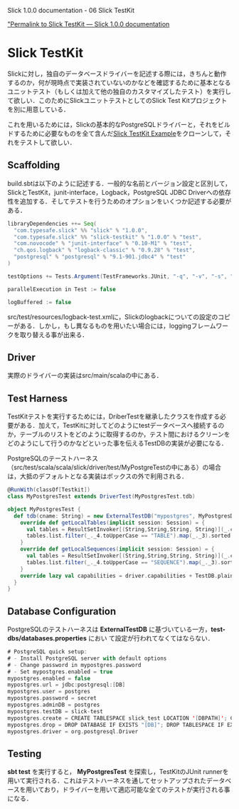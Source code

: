Slick 1.0.0 documentation - 06 Slick TestKit
<!--Slick TestKit — Slick 1.0.0 documentation-->

["Permalink to Slick TestKit — Slick 1.0.0 documentation](http://slick.typesafe.com/doc/1.0.0/testkit.html)

# Slick TestKit

Slickに対し，独自のデータベースドライバーを記述する際には，きちんと動作するのか，何が現時点で実装されていないのかなどを確認するために基本となるユニットテスト（もしくは加えて他の独自のカスタマイズしたテスト）を実行して欲しい．このためにSlickユニットテストとしてのSlick Test Kitプロジェクトを別に用意している．

<!--When you write your own database driver for Slick, you need a way to run all the standard unit tests on it (in addition to any custom tests you may want to add) to ensure that it works correctly and does not claim to support any capabilities which are not actually implemented. For this purpose the Slick unit tests have been factored out into a separate Slick TestKit project.-->

これを用いるためには，Slickの基本的なPostgreSQLドライバーと，それをビルドするために必要なものを全て含んだ[Slick TestKit Example][1]をクローンして，それをテストして欲しい．

<!--To get started, you can clone the [Slick TestKit Example][1] project which contains a (slightly outdated) version of Slick’s standard PostgreSQL driver and all the infrastructure required to build and test it.-->

## Scaffolding

build.sbtは以下のように記述する．一般的な名前とバージョン設定と区別して，SlickとTestKit，junit-interface，Logback，PostgreSQL JDBC Driverへの依存性を追加する．そしてテストを行うためのオプションをいくつか記述する必要がある．

<!--Its build.sbt file is straight-forward. Apart from the usual name and version settings, it adds the dependencies for Slick, the TestKit, junit-interface, Logback and the PostgreSQL JDBC driver, and it sets some options for the test runs:-->

```scala
libraryDependencies ++= Seq(
  "com.typesafe.slick" %% "slick" % "1.0.0",
  "com.typesafe.slick" %% "slick-testkit" % "1.0.0" % "test",
  "com.novocode" % "junit-interface" % "0.10-M1" % "test",
  "ch.qos.logback" % "logback-classic" % "0.9.28" % "test",
  "postgresql" % "postgresql" % "9.1-901.jdbc4" % "test"
)

testOptions += Tests.Argument(TestFrameworks.JUnit, "-q", "-v", "-s", "-a")

parallelExecution in Test := false

logBuffered := false
```

src/test/resources/logback-test.xmlに，Slickのlogbackについての設定のコピーがある．しかし，もし異なるものを用いたい場合には，loggingフレームワークを取り替える事が出来る．

<!--There is a copy of Slick’s logback configuration in src/test/resources/logback-test.xml but you can swap out the logging framework if you prefer a different one.-->

## Driver

実際のドライバーの実装はsrc/main/scalaの中にある．

<!--The actual driver implementation can be found under src/main/scala.-->

## Test Harness

TestKitテストを実行するためには，DriberTestを継承したクラスを作成する必要がある．加えて，TestKitに対してどのようにtestデータベースへ接続するのか，テーブルのリストをどのように取得するのか，テスト間におけるクリーンをどのようにして行うのかなどといった事を伝えるTestDBの実装が必要になる．

<!--In order to run the TestKit tests, you need to add a class that extends DriverTest, plus an implementation of TestDB which tells the TestKit how to connect to a test database, get a list of tables, clean up between tests, etc.-->

PostgreSQLのテーストハーネス（src/test/scala/scala/slick/driver/test/MyPostgreTestの中にある）の場合は，大抵のデフォルトとなる実装はボックスの外で利用される．

<!--In the case of the PostgreSQL test harness (in **src/test/scala/scala/slick/driver/test/MyPostgresTest.scala**) most of the default implementations can be used out of the box:-->

```scala
@RunWith(classOf[Testkit])
class MyPostgresTest extends DriverTest(MyPostgresTest.tdb)

object MyPostgresTest {
  def tdb(cname: String) = new ExternalTestDB("mypostgres", MyPostgresDriver) {
    override def getLocalTables(implicit session: Session) = {
      val tables = ResultSetInvoker[(String,String,String, String)](_.conn.getMetaData().getTables("", "public", null, null))
      tables.list.filter(_._4.toUpperCase == "TABLE").map(_._3).sorted
    }
    override def getLocalSequences(implicit session: Session) = {
      val tables = ResultSetInvoker[(String,String,String, String)](_.conn.getMetaData().getTables("", "public", null, null))
      tables.list.filter(_._4.toUpperCase == "SEQUENCE").map(_._3).sorted
    }
    override lazy val capabilities = driver.capabilities + TestDB.plainSql
  }
}
```    

## Database Configuration

PostgreSQLのテストハーネスは **ExternalTestDB** に基づいている一方，**test-dbs/databases.properties** におい
て設定が行われてなくてはならない．

<!--Since the PostgreSQL test harness is based on **ExternalTestDB**, it needs to be configured in **test-dbs/databases.properties**:-->

```scala
# PostgreSQL quick setup:
# - Install PostgreSQL server with default options
# - Change password in mypostgres.password
# - Set mypostgres.enabled = true
mypostgres.enabled = false
mypostgres.url = jdbc:postgresql:[DB]
mypostgres.user = postgres
mypostgres.password = secret
mypostgres.adminDB = postgres
mypostgres.testDB = slick-test
mypostgres.create = CREATE TABLESPACE slick_test LOCATION '[DBPATH]'; CREATE DATABASE "[DB]" TEMPLATE = template0 TABLESPACE slick_test
mypostgres.drop = DROP DATABASE IF EXISTS "[DB]"; DROP TABLESPACE IF EXISTS slick_test
mypostgres.driver = org.postgresql.Driver
```

## Testing

**sbt test** を実行すると， **MyPostgresTest** を探索し，TestKitのJUnit runnerを用いて実行される．これはテストハーネスを通してセットアップされたデータベースを用いており，ドライバーを用いて適応可能な全てのテストが実行される事になる．

<!--Running **sbt test** discovers **MyPostgresTest** and runs it with TestKit’s JUnit runner. This in turn causes the database to be set up through the test harness and all tests which are applicable for the driver (as determined by the **capabilities** setting in the test harness) to be run.-->

 [1]: https://github.com/slick/slick-testkit-example/tree/1.0.0  
